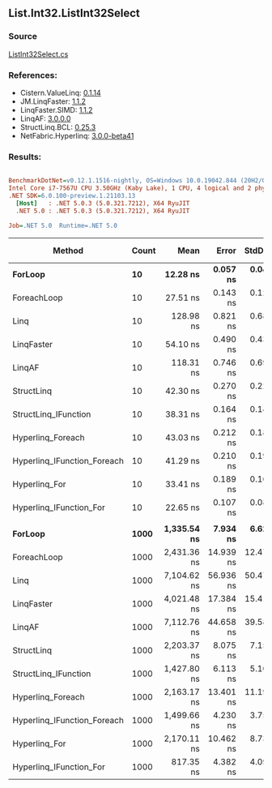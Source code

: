 ﻿## List.Int32.ListInt32Select

### Source
[ListInt32Select.cs](../LinqBenchmarks/List/Int32/ListInt32Select.cs)

### References:
- Cistern.ValueLinq: [0.1.14](https://www.nuget.org/packages/Cistern.ValueLinq/0.1.14)
- JM.LinqFaster: [1.1.2](https://www.nuget.org/packages/JM.LinqFaster/1.1.2)
- LinqFaster.SIMD: [1.1.2](https://www.nuget.org/packages/LinqFaster.SIMD/1.0.3)
- LinqAF: [3.0.0.0](https://www.nuget.org/packages/LinqAF/3.0.0.0)
- StructLinq.BCL: [0.25.3](https://www.nuget.org/packages/StructLinq.BCL/0.25.3)
- NetFabric.Hyperlinq: [3.0.0-beta41](https://www.nuget.org/packages/NetFabric.Hyperlinq/3.0.0-beta41)

### Results:
``` ini

BenchmarkDotNet=v0.12.1.1516-nightly, OS=Windows 10.0.19042.844 (20H2/October2020Update)
Intel Core i7-7567U CPU 3.50GHz (Kaby Lake), 1 CPU, 4 logical and 2 physical cores
.NET SDK=6.0.100-preview.1.21103.13
  [Host]   : .NET 5.0.3 (5.0.321.7212), X64 RyuJIT
  .NET 5.0 : .NET 5.0.3 (5.0.321.7212), X64 RyuJIT

Job=.NET 5.0  Runtime=.NET 5.0  

```
|                      Method | Count |        Mean |     Error |    StdDev | Ratio | RatioSD |  Gen 0 | Gen 1 | Gen 2 | Allocated |
|---------------------------- |------ |------------:|----------:|----------:|------:|--------:|-------:|------:|------:|----------:|
|                     **ForLoop** |    **10** |    **12.28 ns** |  **0.057 ns** |  **0.047 ns** |  **1.00** |    **0.00** |      **-** |     **-** |     **-** |         **-** |
|                 ForeachLoop |    10 |    27.51 ns |  0.143 ns |  0.127 ns |  2.24 |    0.01 |      - |     - |     - |         - |
|                        Linq |    10 |   128.98 ns |  0.821 ns |  0.685 ns | 10.51 |    0.08 | 0.0343 |     - |     - |      72 B |
|                  LinqFaster |    10 |    54.10 ns |  0.490 ns |  0.434 ns |  4.40 |    0.04 | 0.0459 |     - |     - |      96 B |
|                      LinqAF |    10 |   118.31 ns |  0.746 ns |  0.698 ns |  9.63 |    0.06 |      - |     - |     - |         - |
|                  StructLinq |    10 |    42.30 ns |  0.270 ns |  0.225 ns |  3.45 |    0.02 | 0.0153 |     - |     - |      32 B |
|        StructLinq_IFunction |    10 |    38.31 ns |  0.164 ns |  0.146 ns |  3.12 |    0.02 |      - |     - |     - |         - |
|           Hyperlinq_Foreach |    10 |    43.03 ns |  0.212 ns |  0.188 ns |  3.51 |    0.02 |      - |     - |     - |         - |
| Hyperlinq_IFunction_Foreach |    10 |    41.29 ns |  0.210 ns |  0.196 ns |  3.36 |    0.02 |      - |     - |     - |         - |
|               Hyperlinq_For |    10 |    33.41 ns |  0.189 ns |  0.168 ns |  2.72 |    0.02 |      - |     - |     - |         - |
|     Hyperlinq_IFunction_For |    10 |    22.65 ns |  0.107 ns |  0.089 ns |  1.85 |    0.01 |      - |     - |     - |         - |
|                             |       |             |           |           |       |         |        |       |       |           |
|                     **ForLoop** |  **1000** | **1,335.54 ns** |  **7.934 ns** |  **6.626 ns** |  **1.00** |    **0.00** |      **-** |     **-** |     **-** |         **-** |
|                 ForeachLoop |  1000 | 2,431.36 ns | 14.939 ns | 12.475 ns |  1.82 |    0.01 |      - |     - |     - |         - |
|                        Linq |  1000 | 7,104.62 ns | 56.936 ns | 50.473 ns |  5.32 |    0.05 | 0.0305 |     - |     - |      72 B |
|                  LinqFaster |  1000 | 4,021.48 ns | 17.384 ns | 15.410 ns |  3.01 |    0.02 | 1.9379 |     - |     - |   4,056 B |
|                      LinqAF |  1000 | 7,112.76 ns | 44.658 ns | 39.588 ns |  5.32 |    0.05 |      - |     - |     - |         - |
|                  StructLinq |  1000 | 2,203.37 ns |  8.075 ns |  7.158 ns |  1.65 |    0.01 | 0.0153 |     - |     - |      32 B |
|        StructLinq_IFunction |  1000 | 1,427.80 ns |  6.113 ns |  5.105 ns |  1.07 |    0.01 |      - |     - |     - |         - |
|           Hyperlinq_Foreach |  1000 | 2,163.17 ns | 13.401 ns | 11.191 ns |  1.62 |    0.01 |      - |     - |     - |         - |
| Hyperlinq_IFunction_Foreach |  1000 | 1,499.66 ns |  4.230 ns |  3.750 ns |  1.12 |    0.01 |      - |     - |     - |         - |
|               Hyperlinq_For |  1000 | 2,170.11 ns | 10.462 ns |  8.737 ns |  1.62 |    0.01 |      - |     - |     - |         - |
|     Hyperlinq_IFunction_For |  1000 |   817.35 ns |  4.382 ns |  4.098 ns |  0.61 |    0.00 |      - |     - |     - |         - |
